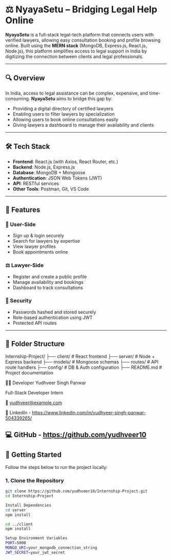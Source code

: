 # ⚖️ NyayaSetu – Bridging Legal Help Online

**NyayaSetu** is a full-stack legal-tech platform that connects users with verified lawyers, allowing easy consultation booking and profile browsing online. Built using the **MERN stack** (MongoDB, Express.js, React.js, Node.js), this platform simplifies access to legal support in India by digitizing the connection between clients and legal professionals.

---

## 🔍 Overview

In India, access to legal assistance can be complex, expensive, and time-consuming. **NyayaSetu** aims to bridge this gap by:
- Providing a digital directory of certified lawyers
- Enabling users to filter lawyers by specialization
- Allowing users to book online consultations easily
- Giving lawyers a dashboard to manage their availability and clients

---

## 🛠️ Tech Stack

- **Frontend**: React.js (with Axios, React Router, etc.)
- **Backend**: Node.js, Express.js
- **Database**: MongoDB + Mongoose
- **Authentication**: JSON Web Tokens (JWT)
- **API**: RESTful services
- **Other Tools**: Postman, Git, VS Code

---

## 🌟 Features

### 👥 User-Side
- Sign up & login securely
- Search for lawyers by expertise
- View lawyer profiles
- Book appointments online

### ⚖️ Lawyer-Side
- Register and create a public profile
- Manage availability and bookings
- Dashboard to track consultations

### 🔐 Security
- Passwords hashed and stored securely
- Role-based authentication using JWT
- Protected API routes

---

## 📁 Folder Structure
Internship-Project/
├── client/ # React frontend
├── server/ # Node + Express backend
├── models/ # Mongoose schemas
├── routes/ # API route handlers
├── config/ # DB & Auth configuration
├── README.md # Project documentation


👨‍💻 Developer
Yudhveer Singh Panwar

Full-Stack Developer Intern

📧 yudhveer@example.com

🔗 LinkedIn - https://www.linkedin.com/in/yudhveer-singh-panwar-504339265/

💻 GitHub - https://github.com/yudhveer10
---

## 🚀 Getting Started

Follow the steps below to run the project locally:

### 1. Clone the Repository

```bash
git clone https://github.com/yudhveer10/Internship-Project.git
cd Internship-Project

Install Dependencies
cd server
npm install

cd ../client
npm install

Setup Environment Variables
PORT=5000
MONGO_URI=your_mongodb_connection_string
JWT_SECRET=your_jwt_secret


